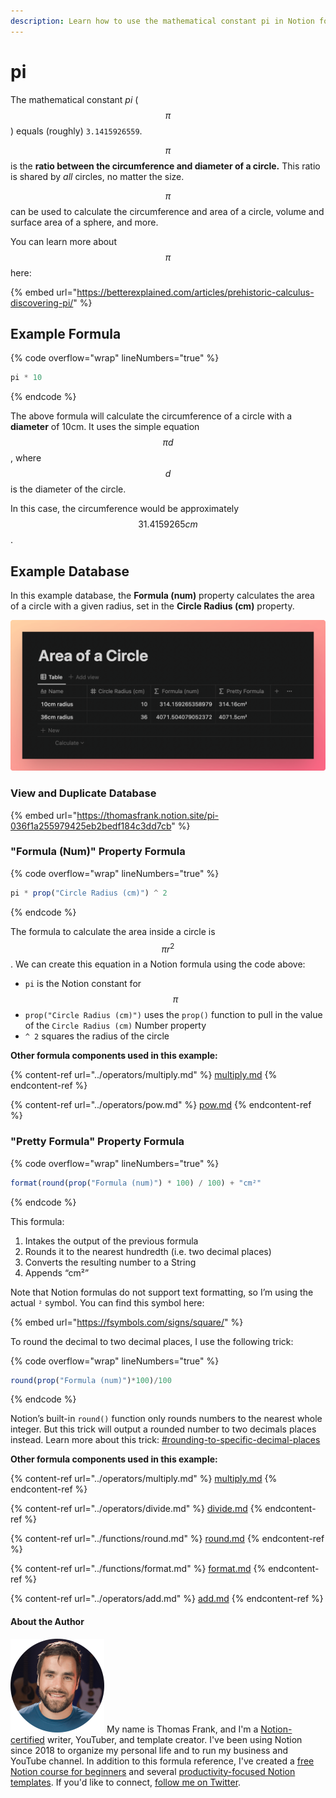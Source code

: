 ```yaml
---
description: Learn how to use the mathematical constant pi in Notion formulas.
---
```


# pi

The mathematical constant _pi_ ($$π$$) equals (roughly) `3.1415926559`.

$$π$$ is the **ratio between the circumference and diameter of a circle.** This ratio is shared by _all_ circles, no matter the size.

$$π$$ can be used to calculate the circumference and area of a circle, volume and surface area of a sphere, and more.

You can learn more about $$π$$ here:

{% embed url="https://betterexplained.com/articles/prehistoric-calculus-discovering-pi/" %}

## Example Formula

{% code overflow="wrap" lineNumbers="true" %}
```jsx
pi * 10
```
{% endcode %}

The above formula will calculate the circumference of a circle with a **diameter** of 10cm. It uses the simple equation $$πd$$, where $$d$$ is the diameter of the circle.

In this case, the circumference would be approximately $$31.4159265cm$$.

## Example Database

In this example database, the **Formula (num)** property calculates the area of a circle with a given radius, set in the **Circle Radius (cm)** property.

![](<../../.gitbook/assets/area of a circle.png>)

### View and Duplicate Database

{% embed url="https://thomasfrank.notion.site/pi-036f1a255979425eb2bedf184c3dd7cb" %}

### "Formula (Num)" Property Formula

{% code overflow="wrap" lineNumbers="true" %}
```jsx
pi * prop("Circle Radius (cm)") ^ 2
```
{% endcode %}

The formula to calculate the area inside a circle is $$πr^2$$. We can create this equation in a Notion formula using the code above:

* `pi` is the Notion constant for $$π$$
* `prop("Circle Radius (cm)")` uses the `prop()` function to pull in the value of the `Circle Radius (cm)` Number property
* `^ 2` squares the radius of the circle

**Other formula components used in this example:**

{% content-ref url="../operators/multiply.md" %}
[multiply.md](../operators/multiply.md)
{% endcontent-ref %}

{% content-ref url="../operators/pow.md" %}
[pow.md](../operators/pow.md)
{% endcontent-ref %}

### "Pretty Formula" Property Formula

{% code overflow="wrap" lineNumbers="true" %}
```jsx
format(round(prop("Formula (num)") * 100) / 100) + "cm²"
```
{% endcode %}

This formula:

1. Intakes the output of the previous formula
2. Rounds it to the nearest hundredth (i.e. two decimal places)
3. Converts the resulting number to a String
4. Appends “cm²”

Note that Notion formulas do not support text formatting, so I’m using the actual `²` symbol. You can find this symbol here:

{% embed url="https://fsymbols.com/signs/square/" %}

To round the decimal to two decimal places, I use the following trick:

{% code overflow="wrap" lineNumbers="true" %}
```jsx
round(prop("Formula (num)")*100)/100
```
{% endcode %}

Notion’s built-in `round()` function only rounds numbers to the nearest whole integer. But this trick will output a rounded number to two decimals places instead. Learn more about this trick: [#rounding-to-specific-decimal-places](../functions/round.md#rounding-to-specific-decimal-places "mention")

**Other formula components used in this example:**

{% content-ref url="../operators/multiply.md" %}
[multiply.md](../operators/multiply.md)
{% endcontent-ref %}

{% content-ref url="../operators/divide.md" %}
[divide.md](../operators/divide.md)
{% endcontent-ref %}

{% content-ref url="../functions/round.md" %}
[round.md](../functions/round.md)
{% endcontent-ref %}

{% content-ref url="../functions/format.md" %}
[format.md](../functions/format.md)
{% endcontent-ref %}

{% content-ref url="../operators/add.md" %}
[add.md](../operators/add.md)
{% endcontent-ref %}

#### About the Author

<img src="../../.gitbook/assets/Notion Fundamentals with Thomas Frank - Avatar 2021 compressed (1).png" alt="" data-size="line"> My name is Thomas Frank, and I'm a [Notion-certified](https://www.credly.com/badges/95fae13a-17bf-4b4a-a3d2-d58c8a3e6a2a/public\_url) writer, YouTuber, and template creator. I've been using Notion since 2018 to organize my personal life and to run my business and YouTube channel. In addition to this formula reference, I've created a [free Notion course for beginners](https://thomasjfrank.com/fundamentals/) and several [productivity-focused Notion templates](https://thomasjfrank.com/templates/). If you'd like to connect, [follow me on Twitter](https://twitter.com/TomFrankly).
